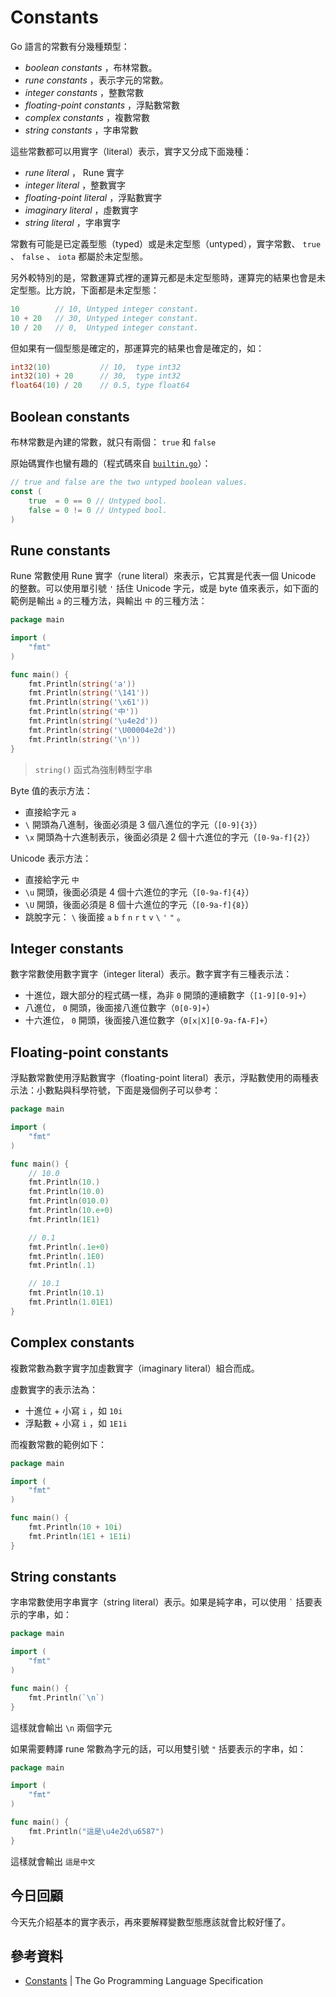 # Constants

Go 語言的常數有分幾種類型：

* *boolean constants* ，布林常數。
* *rune constants* ，表示字元的常數。
* *integer constants* ，整數常數
* *floating-point constants* ，浮點數常數
* *complex constants* ，複數常數
* *string constants* ，字串常數

這些常數都可以用實字（literal）表示，實字又分成下面幾種：

* *rune literal* ， Rune 實字
* *integer literal* ，整數實字
* *floating-point literal* ，浮點數實字
* *imaginary literal* ，虛數實字
* *string literal* ，字串實字

常數有可能是已定義型態（typed）或是未定型態（untyped），實字常數、 `true` 、 `false` 、 `iota` 都屬於未定型態。

另外較特別的是，常數運算式裡的運算元都是未定型態時，運算完的結果也會是未定型態。比方說，下面都是未定型態：

```go
10        // 10, Untyped integer constant.
10 + 20   // 30, Untyped integer constant.
10 / 20   // 0,  Untyped integer constant.
```

但如果有一個型態是確定的，那運算完的結果也會是確定的，如：

```go
int32(10)           // 10,  type int32
int32(10) + 20      // 30,  type int32
float64(10) / 20    // 0.5, type float64
```

## Boolean constants

布林常數是內建的常數，就只有兩個： `true` 和 `false`

原始碼實作也蠻有趣的（程式碼來自 [`builtin.go`](https://github.com/golang/go/blob/master/src/builtin/builtin.go#L16-L20)）：

```go
// true and false are the two untyped boolean values.
const (
	true  = 0 == 0 // Untyped bool.
	false = 0 != 0 // Untyped bool.
)
```

## Rune constants

Rune 常數使用 Rune 實字（rune literal）來表示，它其實是代表一個 Unicode 的整數。可以使用單引號 `'` 括住 Unicode 字元，或是 byte 值來表示，如下面的範例是輸出 `a` 的三種方法，與輸出 `中` 的三種方法：

```go
package main

import (
	"fmt"
)

func main() {
	fmt.Println(string('a'))
	fmt.Println(string('\141'))
	fmt.Println(string('\x61'))
	fmt.Println(string('中'))
	fmt.Println(string('\u4e2d'))
	fmt.Println(string('\U00004e2d'))
	fmt.Println(string('\n'))
}
```

> `string()` 函式為強制轉型字串

Byte 值的表示方法：

* 直接給字元 `a`
* `\` 開頭為八進制，後面必須是 3 個八進位的字元（`[0-9]{3}`）
* `\x` 開頭為十六進制表示，後面必須是 2 個十六進位的字元（`[0-9a-f]{2}`）

Unicode 表示方法：

* 直接給字元 `中`
* `\u` 開頭，後面必須是 4 個十六進位的字元（`[0-9a-f]{4}`）
* `\U` 開頭，後面必須是 8 個十六進位的字元（`[0-9a-f]{8}`）
* 跳脫字元： `\` 後面接 `a` `b` `f` `n` `r` `t` `v` `\` `'` `"` 。

## Integer constants

數字常數使用數字實字（integer literal）表示。數字實字有三種表示法：

* 十進位，跟大部分的程式碼一樣，為非 `0` 開頭的連續數字（`[1-9][0-9]+`）
* 八進位， `0` 開頭，後面接八進位數字（`0[0-9]+`）
* 十六進位， `0` 開頭，後面接八進位數字（`0[x|X][0-9a-fA-F]+`）

## Floating-point constants

浮點數常數使用浮點數實字（floating-point literal）表示，浮點數使用的兩種表示法：小數點與科學符號，下面是幾個例子可以參考：

```go
package main

import (
	"fmt"
)

func main() {
	// 10.0
	fmt.Println(10.)
	fmt.Println(10.0)
	fmt.Println(010.0)
	fmt.Println(10.e+0)
	fmt.Println(1E1)

	// 0.1
	fmt.Println(.1e+0)
	fmt.Println(.1E0)
	fmt.Println(.1)

	// 10.1
	fmt.Println(10.1)
	fmt.Println(1.01E1)
}
```

## Complex constants

複數常數為數字實字加虛數實字（imaginary literal）組合而成。

虛數實字的表示法為：

* 十進位 + 小寫 `i` ，如 `10i`
* 浮點數 + 小寫 `i` ，如 `1E1i`

而複數常數的範例如下：

```go
package main

import (
	"fmt"
)

func main() {
	fmt.Println(10 + 10i)
	fmt.Println(1E1 + 1E1i)
}
```

## String constants

字串常數使用字串實字（string literal）表示。如果是純字串，可以使用 `` ` `` 括要表示的字串，如：

```go
package main

import (
	"fmt"
)

func main() {
	fmt.Println(`\n`)
}
```

這樣就會輸出 `\n` 兩個字元

如果需要轉譯 rune 常數為字元的話，可以用雙引號 `"` 括要表示的字串，如：

```go
package main

import (
	"fmt"
)

func main() {
	fmt.Println("這是\u4e2d\u6587")
}
```

這樣就會輸出 `這是中文`

## 今日回顧

今天先介紹基本的實字表示，再來要解釋變數型態應該就會比較好懂了。

## 參考資料

* [Constants][] | The Go Programming Language Specification

[Constants]: https://golang.org/ref/spec#Constants
